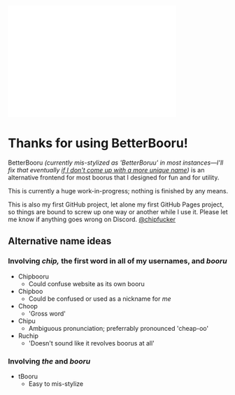 <img src="/logo/betterboruu.png" alt="Logo" width="384" />

# Thanks for using BetterBooru!

BetterBooru *(currently mis-stylized as 'BetterBoruu' in most instances&mdash;I'll fix that eventually [if I don't come up with a more unique name](#alternative-name-ideas))* is an alternative frontend for most boorus that I designed for fun and for utility.

This is currently a huge work-in-progress; nothing is finished by any means.

This is also my first GitHub project, let alone my first GitHub Pages project, so things are bound to screw up one way or another while I use it. Please let me know if anything goes wrong on Discord. [@chipfucker](<https://discord.com/users/1184619891215573042>)

## Alternative name ideas

### Involving *chip,* the first word in all of my usernames, and *booru*

* Chipbooru
  * Could confuse website as its own booru
* Chipboo
  * Could be confused or used as a nickname for *me*
* Choop
  * 'Gross word'
* Chipu 
  * Ambiguous pronunciation; preferrably pronounced 'cheap-oo'
* Ruchip
  * 'Doesn't sound like it revolves boorus at all'

### Involving *the* and *booru*

* tBooru
  * Easy to mis-stylize
